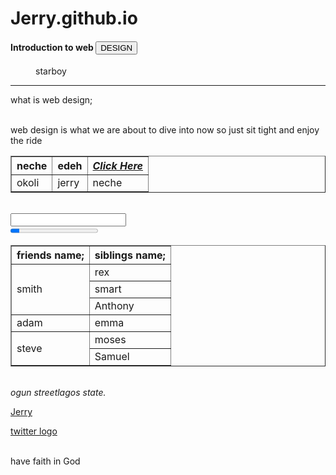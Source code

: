 # Jerry.github.io

<head>
<meta charset ="UTF-8">
<!--link to font awesome CDN-content delivery network-->
<link rel="style sheet" href="https://use.fontawesome.com/" crossorigin="anonymous"/>
<h4>Introduction to web <button>DESIGN</button></h4>
</head>
<body>


<div class="awesome"></div>    
<figure>
<img src ="lilkizs.jpg" width="device-width" alt="">
<figcaption>starboy</figcaption></figure>
<main>
<p><hr>what is web design;</p>
<p><br>web design is what we are about to dive into now so just sit tight and enjoy the ride</br></p>

</main>

<table border="">
<tr><th>neche</th><th>edeh</th> <th><a href="edeh.com"><cite>Click Here</cite></a></th></tr>
<tr><td>okoli</td><td>jerry</td><td>neche</td></tr>
</table>
<br>
<table border="1">

<tr><th>friends name;</th><th>siblings name;</th></tr>
<tr><td rowspan="3">smith</td><td>rex</td></tr><tr><td>smart</td></tr><tr><td>Anthony</td></tr>
<tr><td>adam</td><td>emma</td></tr>
<tr><td rowspan="2">steve</td><td>moses</td></tr><tr><td>Samuel</td></tr>


<input>
<br>
<progress value="10" max="100">10%</progress>
<br>
</table>


<footer>

<address><br>ogun streetlagos state.</address>




<p><a href="www.edehmicheal.com">Jerry
</a></p>
<p>
<a href="twitter.com" aria-label="Twitter">twitter logo</a>

</p> 
<p><br>
have faith in God</p></br>
</footer>


</body>


